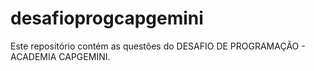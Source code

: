 # desafioprogcapgemini
Este repositório contém as questões do DESAFIO DE PROGRAMAÇÃO - ACADEMIA CAPGEMINI.
